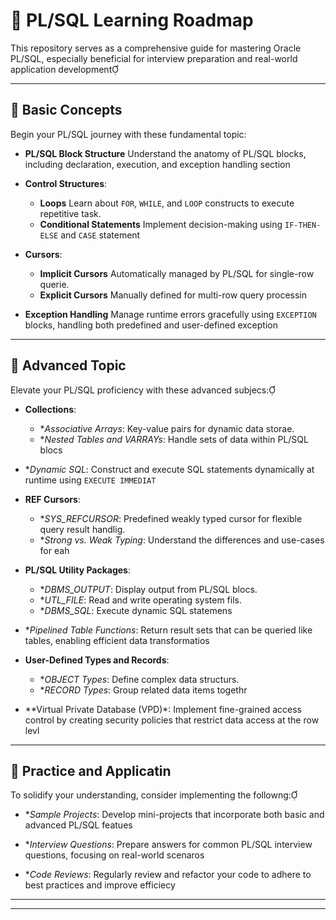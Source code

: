 # 📘 PL/SQL Learning Roadmap
This repository serves as a comprehensive guide for mastering Oracle PL/SQL, especially beneficial for interview preparation and real-world application development

---

## 📗 Basic Concepts
Begin your PL/SQL journey with these fundamental topic:

- **PL/SQL Block Structure** Understand the anatomy of PL/SQL blocks, including declaration, execution, and exception handling section

- **Control Structures**:
  - **Loops** Learn about `FOR`, `WHILE`, and `LOOP` constructs to execute repetitive task.
  - **Conditional Statements** Implement decision-making using `IF-THEN-ELSE` and `CASE` statement

- **Cursors**:
  - **Implicit Cursors** Automatically managed by PL/SQL for single-row querie.
  - **Explicit Cursors** Manually defined for multi-row query processin

- **Exception Handling** Manage runtime errors gracefully using `EXCEPTION` blocks, handling both predefined and user-defined exception

---

## 📘 Advanced Topic

Elevate your PL/SQL proficiency with these advanced subjecs:

- **Collections**:
  - **Associative Arrays*: Key-value pairs for dynamic data storae.
  - **Nested Tables and VARRAYs*: Handle sets of data within PL/SQL blocs

- **Dynamic SQL*: Construct and execute SQL statements dynamically at runtime using `EXECUTE IMMEDIAT`

- **REF Cursors**:
  - **SYS_REFCURSOR*: Predefined weakly typed cursor for flexible query result handlig.
  - **Strong vs. Weak Typing*: Understand the differences and use-cases for eah

- **PL/SQL Utility Packages**:
  - **DBMS_OUTPUT*: Display output from PL/SQL blocs.
  - **UTL_FILE*: Read and write operating system fils.
  - **DBMS_SQL*: Execute dynamic SQL statemens

- **Pipelined Table Functions*: Return result sets that can be queried like tables, enabling efficient data transformatios

- **User-Defined Types and Records**:
  - **OBJECT Types*: Define complex data structurs.
  - **RECORD Types*: Group related data items togethr

- **Virtual Private Database (VPD)*: Implement fine-grained access control by creating security policies that restrict data access at the row levl

---

## 🧪 Practice and Applicatin

To solidify your understanding, consider implementing the followng:

- **Sample Projects*: Develop mini-projects that incorporate both basic and advanced PL/SQL featues

- **Interview Questions*: Prepare answers for common PL/SQL interview questions, focusing on real-world scenaros

- **Code Reviews*: Regularly review and refactor your code to adhere to best practices and improve efficiecy

---

--- 
